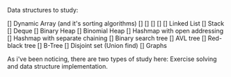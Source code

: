 
Data structures to study:

[] Dynamic Array (and it's sorting algorithms)
    []
    []
    []
    []
[] Linked List
[] Stack
[] Deque
[] Binary Heap
[] Binomial Heap
[] Hashmap with open addressing
[] Hashmap with separate chaining
[] Binary search tree
[] AVL tree
[] Red-black tree
[] B-Tree
[] Disjoint set (Union find)
[] Graphs 



As i've been noticing, there are two types of study here: Exercise solving and data structure implementation.
